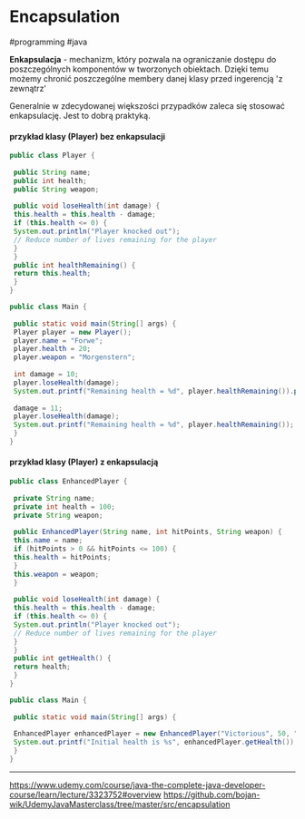 # Encapsulation
#programming #java 

**Enkapsulacja** - mechanizm, który pozwala na ograniczanie dostępu do poszczególnych komponentów w tworzonych obiektach.
Dzięki temu możemy chronić poszczególne membery danej klasy przed ingerencją 'z zewnątrz'

Generalnie w zdecydowanej większości przypadków zaleca się stosować enkapsulację. Jest to dobrą praktyką.

#### przykład klasy (Player) bez enkapsulacji 
```java 
public class Player {  
  
 public String name;  
 public int health;  
 public String weapon;  
  
 public void loseHealth(int damage) {  
 this.health = this.health - damage;  
 if (this.health <= 0) {  
 System.out.println("Player knocked out");  
 // Reduce number of lives remaining for the player  
 }  
 }  
 public int healthRemaining() {  
 return this.health;  
 }  
}
```
```java
public class Main {  
  
 public static void main(String[] args) {  
 Player player = new Player();  
 player.name = "Forwe";  
 player.health = 20;  
 player.weapon = "Morgenstern";  
  
 int damage = 10;  
 player.loseHealth(damage);  
 System.out.printf("Remaining health = %d", player.healthRemaining()).println();  
  
 damage = 11;  
 player.loseHealth(damage);  
 System.out.printf("Remaining health = %d", player.healthRemaining());
 }  
}
```

#### przykład klasy (Player) z enkapsulacją
```java
public class EnhancedPlayer {  
  
 private String name;  
 private int health = 100;  
 private String weapon;  
  
 public EnhancedPlayer(String name, int hitPoints, String weapon) {  
 this.name = name;  
 if (hitPoints > 0 && hitPoints <= 100) {  
 this.health = hitPoints;  
 }  
 this.weapon = weapon;  
 }  
  
 public void loseHealth(int damage) {  
 this.health = this.health - damage;  
 if (this.health <= 0) {  
 System.out.println("Player knocked out");  
 // Reduce number of lives remaining for the player  
 }  
 }  
 public int getHealth() {  
 return health;  
 }  
}
```
```java
public class Main {  
  
 public static void main(String[] args) {  
  
 EnhancedPlayer enhancedPlayer = new EnhancedPlayer("Victorious", 50, "Axe");  
 System.out.printf("Initial health is %s", enhancedPlayer.getHealth()).println();  
 }  
}
```

---
https://www.udemy.com/course/java-the-complete-java-developer-course/learn/lecture/3323752#overview
https://github.com/bojan-wik/UdemyJavaMasterclass/tree/master/src/encapsulation